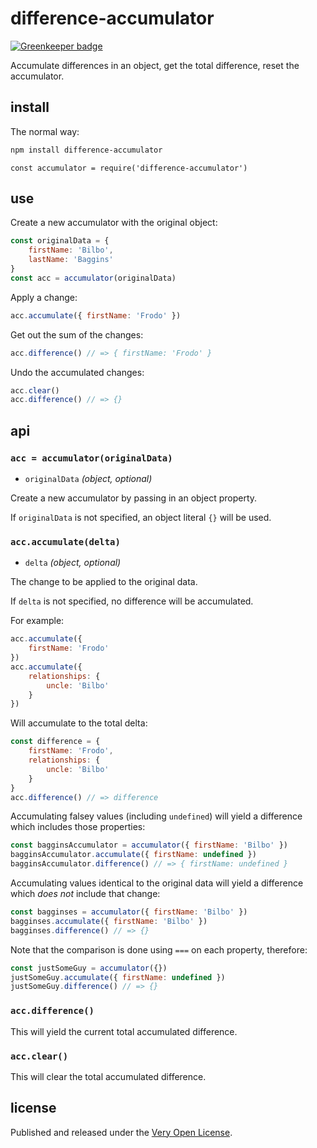 # difference-accumulator

[![Greenkeeper badge](https://badges.greenkeeper.io/saibotsivad/difference-accumulator.svg)](https://greenkeeper.io/)

Accumulate differences in an object, get the total difference, reset the accumulator.

## install

The normal way:

```bash
npm install difference-accumulator
```

```
const accumulator = require('difference-accumulator')
```

## use

<!--js
const accumulator = require('./')
-->

Create a new accumulator with the original object:

```js
const originalData = {
	firstName: 'Bilbo',
	lastName: 'Baggins'
}
const acc = accumulator(originalData)
```

Apply a change:

```js
acc.accumulate({ firstName: 'Frodo' })
```

Get out the sum of the changes:

```js
acc.difference() // => { firstName: 'Frodo' }
```

Undo the accumulated changes:

```js
acc.clear()
acc.difference() // => {}
```

## api

### `acc = accumulator(originalData)`

* `originalData` *(object, optional)*

Create a new accumulator by passing in an object property.

If `originalData` is not specified, an object literal `{}` will
be used.

### `acc.accumulate(delta)`

* `delta` *(object, optional)*

The change to be applied to the original data.

If `delta` is not specified, no difference will be accumulated.

For example:

```js
acc.accumulate({
	firstName: 'Frodo'
})
acc.accumulate({
	relationships: {
		uncle: 'Bilbo'
	}
})
```

Will accumulate to the total delta:

```js
const difference = {
	firstName: 'Frodo',
	relationships: {
		uncle: 'Bilbo'
	}
}
acc.difference() // => difference
```

Accumulating falsey values (including `undefined`) will
yield a difference which includes those properties:

```js
const bagginsAccumulator = accumulator({ firstName: 'Bilbo' })
bagginsAccumulator.accumulate({ firstName: undefined })
bagginsAccumulator.difference() // => { firstName: undefined }
```

Accumulating values identical to the original data will
yield a difference which *does not* include that change:

```js
const bagginses = accumulator({ firstName: 'Bilbo' })
bagginses.accumulate({ firstName: 'Bilbo' })
bagginses.difference() // => {}
```

Note that the comparison is done using `===` on each property, therefore:

```js
const justSomeGuy = accumulator({})
justSomeGuy.accumulate({ firstName: undefined })
justSomeGuy.difference() // => {}
```

### `acc.difference()`

This will yield the current total accumulated difference.

### `acc.clear()`

This will clear the total accumulated difference.

## license

Published and released under the [Very Open License](http://veryopenlicense.com).
